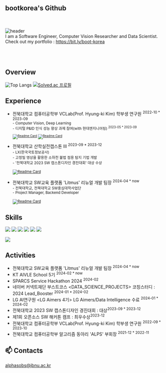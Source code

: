 ## bootkorea's Github
</br><br/>
![header](https://capsule-render.vercel.app/api?type=waving&color=gradient&height=250&section=header&text=bootkorea&fontSize=90)
<br/>
 I am a Software Engineer, Computer Vision Researcher and Data Scientist.<br/>
 Check out my portfolio : https://bit.ly/boot-korea

<br/><br/>

## Overview
![Top Langs](https://github-readme-stats.vercel.app/api/top-langs/?username=bootkorea&hide=jupyter+notebook&layout=compact&theme=blue-green)
[![Solved.ac 프로필](http://mazassumnida.wtf/api/v2/generate_badge?boj=alphasobs)](https://solved.ac/alphasobs)


## Experience
- 전북대학교 컴퓨터공학부 VCLab(Prof. Hyung-ki Kim) 학부생 연구원 <sup>2022-10 * 2023-09
	<br> - Computer Vision, Deep Learning
	<br> - 디지털 P&ID 인식 성능 향상 과제 참여(with 현대엔지니어링) <sup>2023-05 * 2023-09
<br><br/>
[![Readme Card](https://github-readme-stats.vercel.app/api/pin/?username=bootkorea&repo=PNID_big_symbol)](https://github.com/bootkorea/PNID_big_symbol)
[![Readme Card](https://github-readme-stats.vercel.app/api/pin/?username=diskhkme&repo=PNID)](https://github.com/diskhkme/PNID)
<br><br/>
- 전북대학교 산학실전캡스톤 III <sup>2023-09 * 2023-12
	<br> - LX(한국국토정보공사)
	<br> - 고정밀 영상을 활용한 소하천 불법 점용 탐지 기법 개발
	<br> - '전북대학교 2023 SW 캡스톤디자인 경진대회' 대상 수상
</br><br/>
[![Readme Card](https://github-readme-stats.vercel.app/api/pin/?username=tjdeo1102&repo=JBNU_Capstone-2023)](https://github.com/tjdeo1102/JBNU_Capstone-2023)
<br><br/>
- 전북대학교 SW교육 플랫폼 'Litmus' 리뉴얼 개발 팀장 <sup>2024-04 * now
	<br> - 전북대학교, 전북대학교 SW중심대학사업단
	<br> - Project Manager, Backend Developer
</br><br/>
[![Readme Card](https://github-readme-stats.vercel.app/api/pin/?username=alps-jbnu&repo=JBNU-Litmus)](https://github.com/alps-jbnu/JBNU-Litmus)


## Skills
<img src="https://img.shields.io/badge/Python-3776AB?style=for-the-badge&logo=python&logoColor=white"/> </t>
<img src="https://img.shields.io/badge/C++-00599C?style=for-the-badge&logo=cplusplus&logoColor=white"/>
<img src="https://img.shields.io/badge/C-A8B9CC?style=for-the-badge&logo=c&logoColor=black"/>
<img src="https://img.shields.io/badge/pytorch-EE4C2C?style=for-the-badge&logo=pytorch&logoColor=black"/> 
<img src="https://img.shields.io/badge/tensorflow-FF6F00?style=for-the-badge&logo=tensorflow&logoColor=black"/>
<img src="https://img.shields.io/badge/pandas-150458?style=for-the-badge&logo=pandas&logoColor=white"/> </t>

<img src="https://img.shields.io/badge/SQLD-FAED7D?style=for-the-badge&logo=coveralls&logoColor=black"/>

## Activities
- 전북대학교 SW교육 플랫폼 'Litmus' 리뉴얼 개발 팀장 <sup>2024-04 * now
- KT AIVLE School 5기 <sup>2024-02 * now
- SPARCS Service Hackathon 2024 <sup>2024-02
- 네이버 커넥트재단 부스트코스 <DATA_SCIENCE_PROJECTS> 코칭스터디 : 2024 Lead_Booster <sup>2024-01 * 2024-02
- LG AI연구원 <LG Aimers 4기> LG Aimers/Data Intelligence 수료 <sup>2024-01 * 2024-02
- 전북대학교 2023 SW 캡스톤디자인 경진대회 : 대상<sup>2023-09 * 2023-12
- 제1회 오픈소스 SW 해커톤 캠프 : 최우수상<sup>2023-12
- 전북대학교 컴퓨터공학부 VCLab(Prof. Hyung-ki Kim) 학부생 연구원 <sup>2022-09 * 2023-10
- 전북대학교 컴퓨터공학부 알고리즘 동아리 'ALPS' 부회장 <sup>2021-12 * 2022-11

## 📫 Contacts
alphasobs@jbnu.ac.kr
